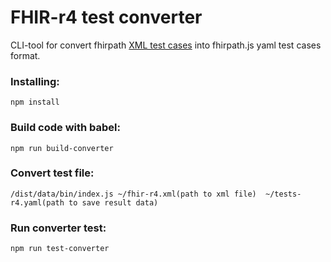 # FHIR-r4 test converter

CLI-tool for convert fhirpath [XML test cases](https://github.com/hl7-fhir/fhir-svn/blob/master/tests/resources/tests-fhir-r4.xml)
into fhirpath.js yaml test cases format.

### Installing:
```npm install```

### Build code with babel:
```npm run build-converter```

### Convert test file:
```/dist/data/bin/index.js ~/fhir-r4.xml(path to xml file)  ~/tests-r4.yaml(path to save result data)```

### Run converter test:
```npm run test-converter```
